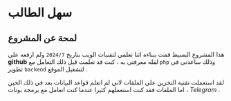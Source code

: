 # سهل الطالب 

## لمحة عن المشروع 

هذا المشروع البسيط قمت ببناءه اثنا تعلمي لتقنيات الويب بتاريخ `2024/7` ولم ارفعه على **github** لقله معرفتي به ، كنت قد تعلمت قبل ذلك التعامل مع `php` وذلك ساعدني في تطوير `backend` لتشغيل الموقع . 

لقد استعملت تقنية التخزين على الملفات لاني لم اتعلم قواعد البيانات بعد في ذلك الحين ، اما الملفات فقد كنت استعملهم كثيرا عندما كنت اتعامل مع برمجة بوتات *Telegram* .
